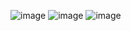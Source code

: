 ![image](https://github.com/heesoo-park/ForCodeKata/assets/80674868/5daafa09-b297-4a4a-b486-992175e2c7c7)
![image](https://github.com/heesoo-park/ForCodeKata/assets/80674868/f3a6c53d-d415-4bf7-8a4b-6374b0d9f5b7)
![image](https://github.com/heesoo-park/ForCodeKata/assets/80674868/6f85ed06-9ff4-4ceb-bd34-98a2c45c7b94)
